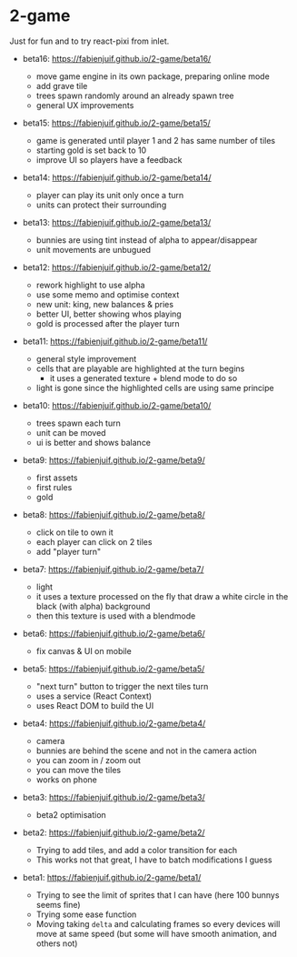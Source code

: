 # 2-game

Just for fun and to try react-pixi from inlet.

- beta16: https://fabienjuif.github.io/2-game/beta16/
  * move game engine in its own package, preparing online mode
  * add grave tile
  * trees spawn randomly around an already spawn tree
  * general UX improvements

- beta15: https://fabienjuif.github.io/2-game/beta15/
  * game is generated until player 1 and 2 has same number of tiles
  * starting gold is set back to 10
  * improve UI so players have a feedback

- beta14: https://fabienjuif.github.io/2-game/beta14/
  * player can play its unit only once a turn
  * units can protect their surrounding

- beta13: https://fabienjuif.github.io/2-game/beta13/
  * bunnies are using tint instead of alpha to appear/disappear
  * unit movements are unbugued

- beta12: https://fabienjuif.github.io/2-game/beta12/
  * rework highlight to use alpha
  * use some memo and optimise context
  * new unit: king, new balances & pries
  * better UI, better showing whos playing
  * gold is processed after the player turn

- beta11: https://fabienjuif.github.io/2-game/beta11/
  * general style improvement
  * cells that are playable are highlighted at the turn begins
    - it uses a generated texture + blend mode to do so
  * light is gone since the highlighted cells are using same principe

- beta10: https://fabienjuif.github.io/2-game/beta10/
  * trees spawn each turn
  * unit can be moved
  * ui is better and shows balance

- beta9: https://fabienjuif.github.io/2-game/beta9/
  * first assets
  * first rules
  * gold

- beta8: https://fabienjuif.github.io/2-game/beta8/
  * click on tile to own it
  * each player can click on 2 tiles
  * add "player turn"

- beta7: https://fabienjuif.github.io/2-game/beta7/
  * light
  * it uses a texture processed on the fly that draw a white circle in the black (with alpha) background
  * then this texture is used with a blendmode

- beta6: https://fabienjuif.github.io/2-game/beta6/
  * fix canvas & UI on mobile

- beta5: https://fabienjuif.github.io/2-game/beta5/
  * "next turn" button to trigger the next tiles turn
  * uses a service (React Context)
  * uses React DOM to build the UI

- beta4: https://fabienjuif.github.io/2-game/beta4/
  * camera
  * bunnies are behind the scene and not in the camera action
  * you can zoom in / zoom out
  * you can move the tiles
  * works on phone

- beta3: https://fabienjuif.github.io/2-game/beta3/
  * beta2 optimisation

- beta2: https://fabienjuif.github.io/2-game/beta2/
  * Trying to add tiles, and add a color transition for each
  * This works not that great, I have to batch modifications I guess

- beta1: https://fabienjuif.github.io/2-game/beta1/
  * Trying to see the limit of sprites that I can have (here 100 bunnys seems fine)
  * Trying some ease function
  * Moving taking `delta` and calculating frames so every devices will move at same speed (but some will have smooth animation, and others not)

